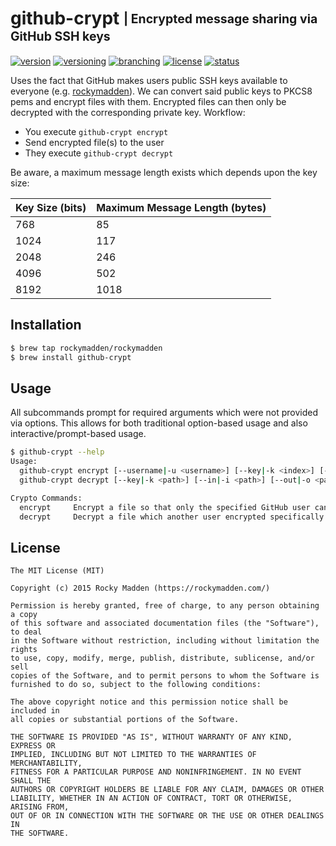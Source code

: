 # github-crypt <sub><sup>| Encrypted message sharing via GitHub SSH keys</sup></sub>
[![version](http://img.shields.io/badge/version-v0.2.1-blue.svg)](https://github.com/rockymadden/github-crypt/releases)
[![versioning](http://img.shields.io/badge/versioning-semver-blue.svg)](http://semver.org/)
[![branching](http://img.shields.io/badge/branching-github%20flow-blue.svg)](https://guides.github.com/introduction/flow/)
[![license](http://img.shields.io/badge/license-mit-blue.svg)](https://opensource.org/licenses/MIT)
[![status](http://img.shields.io/badge/status-working-brightgreen.svg)](#)

Uses the fact that GitHub makes users public SSH keys available to everyone
(e.g. [rockymadden](https://github.com/rockymadden.keys)). We can convert said public keys to PKCS8
pems and encrypt files with them. Encrypted files can then only be decrypted with the corresponding
private key. Workflow:

* You execute `github-crypt encrypt`
* Send encrypted file(s) to the user
* They execute `github-crypt decrypt`

Be aware, a maximum message length exists which depends upon the key size:

| Key Size (bits) | Maximum Message Length (bytes)
| --------------- | ------------------------------
| 768             | 85
| 1024            | 117
| 2048            | 246
| 4096            | 502
| 8192            | 1018

## Installation
```bash
$ brew tap rockymadden/rockymadden
$ brew install github-crypt
```

## Usage

All subcommands prompt for required arguments which were not provided via options. This allows for
both traditional option-based usage and also interactive/prompt-based usage.

```bash
$ github-crypt --help
Usage:
  github-crypt encrypt [--username|-u <username>] [--key|-k <index>] [--in|-i <path>] [--out|-o <path>] [--upload|-l]
  github-crypt decrypt [--key|-k <path>] [--in|-i <path>] [--out|-o <path>]

Crypto Commands:
  encrypt     Encrypt a file so that only the specified GitHub user can decrypt
  decrypt     Decrypt a file which another user encrypted specifically for you
```

## License
```
The MIT License (MIT)

Copyright (c) 2015 Rocky Madden (https://rockymadden.com/)

Permission is hereby granted, free of charge, to any person obtaining a copy
of this software and associated documentation files (the "Software"), to deal
in the Software without restriction, including without limitation the rights
to use, copy, modify, merge, publish, distribute, sublicense, and/or sell
copies of the Software, and to permit persons to whom the Software is
furnished to do so, subject to the following conditions:

The above copyright notice and this permission notice shall be included in
all copies or substantial portions of the Software.

THE SOFTWARE IS PROVIDED "AS IS", WITHOUT WARRANTY OF ANY KIND, EXPRESS OR
IMPLIED, INCLUDING BUT NOT LIMITED TO THE WARRANTIES OF MERCHANTABILITY,
FITNESS FOR A PARTICULAR PURPOSE AND NONINFRINGEMENT. IN NO EVENT SHALL THE
AUTHORS OR COPYRIGHT HOLDERS BE LIABLE FOR ANY CLAIM, DAMAGES OR OTHER
LIABILITY, WHETHER IN AN ACTION OF CONTRACT, TORT OR OTHERWISE, ARISING FROM,
OUT OF OR IN CONNECTION WITH THE SOFTWARE OR THE USE OR OTHER DEALINGS IN
THE SOFTWARE.
```
